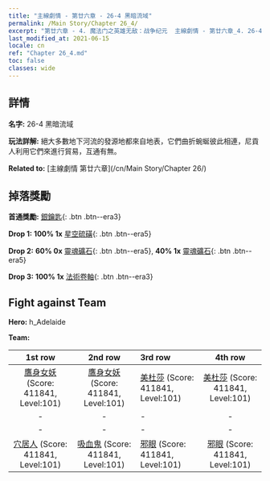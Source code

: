 ```yaml
---
title: "主線劇情 - 第廿六章 - 26-4 黑暗流域"
permalink: /Main Story/Chapter 26_4/
excerpt: "第廿六章 - 4. 魔法门之英雄无敌：战争纪元  主線劇情 - 第廿六章_4. 26-4 黑暗流域"
last_modified_at: 2021-06-15
locale: cn
ref: "Chapter 26_4.md"
toc: false
classes: wide
---
```


## 詳情

 **名字:** 26-4 黑暗流域

 **玩法詳解:** 絕大多數地下河流的發源地都來自地表，它們曲折蜿蜒彼此相連，尼貢人利用它們來進行貿易，互通有無。

 **Related to:** [主線劇情 第廿六章](/cn/Main Story/Chapter 26/)

## 掉落獎勵

 **首通獎勵:** [銀鑰匙](/cn/Items/con_693/){: .btn .btn--era3}

 **Drop 1:** **100% 1x** [星空硫磺](/cn/Items/mat_92/){: .btn .btn--era5}

 **Drop 2:** **60% 0x** [靈魂礦石](/cn/Items/mat_82/){: .btn .btn--era5}, **40% 1x** [靈魂礦石](/cn/Items/mat_82/){: .btn .btn--era5}

 **Drop 3:** **100% 1x** [法術卷軸](/cn/Items/con_694/){: .btn .btn--era3}


## Fight against Team
 **Hero:** h_Adelaide

 **Team:**


  | 1st row | 2nd row | 3rd row | 4th row |
  |:----:|:----:|:----|:----:|
  | [鷹身女妖](/cn/units/Harpy/) (Score: 411841, Level:101)  | [鷹身女妖](/cn/units/Harpy/) (Score: 411841, Level:101)  | [美杜莎](/cn/units/Medusa/) (Score: 411841, Level:101)  | [美杜莎](/cn/units/Medusa/) (Score: 411841, Level:101)  |
  | - | - | - | - |
  | - | - | - | - |
  | [穴居人](/cn/units/Troglodyte/) (Score: 411841, Level:101)  | [吸血鬼](/cn/units/Vampire/) (Score: 411841, Level:101)  | [邪眼](/cn/units/Beholder/) (Score: 411841, Level:101)  | [邪眼](/cn/units/Beholder/) (Score: 411841, Level:101)  |


